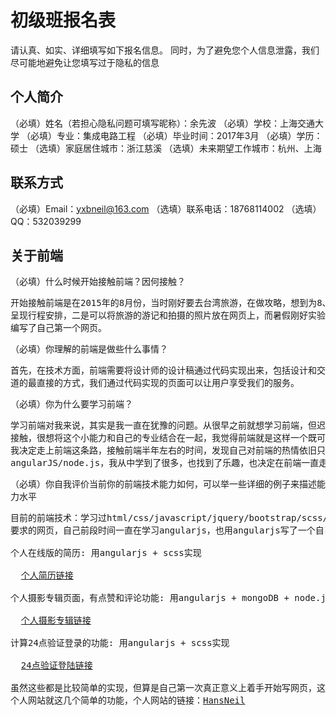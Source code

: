 # 初级班报名表

请认真、如实、详细填写如下报名信息。
同时，为了避免您个人信息泄露，我们尽可能地避免让您填写过于隐私的信息

## 个人简介

（必填）姓名（若担心隐私问题可填写昵称）：余先波
（必填）学校：上海交通大学
（必填）专业：集成电路工程
（必填）毕业时间：2017年3月
（必填）学历：硕士
（选填）家庭居住城市：浙江慈溪
（选填）未来期望工作城市：杭州、上海

## 联系方式

（必填）Email：yxbneil@163.com
（选填）联系电话：18768114002
（选填）QQ：532039299

## 关于前端

（必填）什么时候开始接触前端？因何接触？
<pre>
开始接触前端是在2015年的8月份，当时刚好要去台湾旅游，在做攻略，想到为8、9天的行程写一个简单的网页，一是用网页的形式
呈现行程安排，二是可以将旅游的游记和拍摄的照片放在网页上，而暑假刚好实验室的项目结束，于是就开始自学HTML/CSS/JS开始
编写了自己第一个网页。
</pre>
（必填）你理解的前端是做些什么事情？
<pre>
首先，在技术方面，前端需要将设计师的设计稿通过代码实现出来，包括设计和交互；而从功能方面，前端是我们程序员和用户打交
道的最直接的方式，我们通过代码实现的页面可以让用户享受我们的服务。
</pre>
（必填）你为什么要学习前端？
<pre>
学习前端对我来说，其实是我一直在犹豫的问题。从很早之前就想学习前端，但迟迟没有迈出第一步。而自己本身对于设计有一定的
接触，很想将这个小能力和自己的专业结合在一起，我觉得前端就是这样一个既可以接触到设计，又可以发挥我的专业的领域。于是
我决定走上前端这条路，接触前端半年左右的时间，发现自己对前端的热情依旧只增不减，从刚开始学HTML/CSS/JavaScript到后来的
angularJS/node.js，我从中学到了很多，也找到了乐趣，也决定在前端一直走下去。
</pre>
（必填）你自我评价当前你的前端技术能力如何，可以举一些详细的例子来描述能力水平
<pre>
目前的前端技术：学习过html/css/javascript/jquery/bootstrap/scss/angularjs/node.js, 前端的技能基本可以写一些满足
要求的网页，自己前段时间一直在学习angularjs，也用angularjs写了一个自己的个人网站。
<br>个人在线版的简历: 用angularjs + scss实现
<br>  <a href="http://hansneil.com/#/cv">个人简历链接</a>
<br>个人摄影专辑页面，有点赞和评论功能: 用angularjs + mongoDB + node.js实现
<br>  <a href="http://hansneil.com/#/album/all">个人摄影专辑链接</a>
<br>计算24点验证登录的功能: 用angularjs + scss实现
<br>  <a href="http://hansneil.com/#/plugins/call">24点验证登陆链接</a>
<br>虽然这些都是比较简单的实现，但算是自己第一次真正意义上着手开始写网页，这些小项目都是我个人网站的部分，目前
个人网站就这几个简单的功能，个人网站的链接：<a href="http://www.hansneil.com">HansNeil</a>
</pre>

